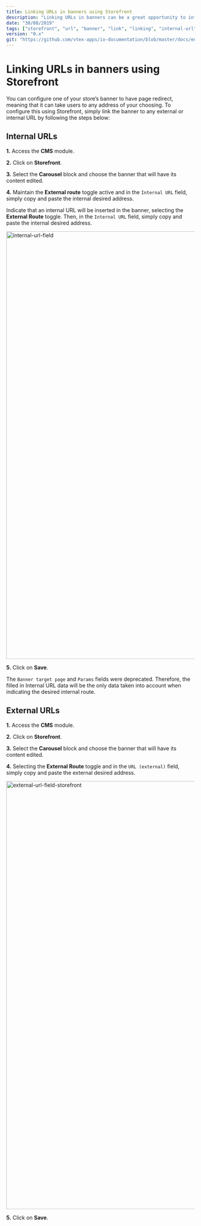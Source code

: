 ```yaml
---
title: Linking URLs in banners using Storefront
description: "Linking URLs in banners can be a great opportunity to influence user browsing! Check out how fast and easy linking URLs in your store's banners can be when using Storefront."
date: "30/08/2019"
tags: ["storefront", "url", "banner", "link", "linking", "internal-url", "external-url", "redirect"]
version: "0.x"
git: "https://github.com/vtex-apps/io-documentation/blob/master/docs/en/Recipes/layout/LinkingURLsInBannersUsingStorefront.md"
---
```


# Linking URLs in banners using Storefront

You can configure one of your store’s banner to have page redirect, meaning that it can take users to any address of your choosing. To configure this using Storefront, simply link the banner to any external or internal URL by following the steps below:

## Internal URLs

**1.** Access the **CMS** module.

**2.** Click on **Storefront**.

**3.** Select the **Carousel** block and choose the banner that will have its content edited.

**4.** Maintain the **External route** toggle active and in the `Internal URL` field, simply copy and paste the internal desired address.


Indicate that an internal URL will be inserted in the banner, selecting the **External Route** toggle. Then, in the `Internal URL` field, simply copy and paste the internal desired address.

<img width="1142" alt="internal-url-field" src="https://user-images.githubusercontent.com/52087100/63995069-6e59dc00-cacd-11e9-92de-da14a89b4117.png">

**5.** Click on **Save**.

<div class="alert alert-warning">
The <code>Banner target page</code> and <code>Params</code> fields were deprecated. Therefore, the filled in Internal URL data will be the only data taken into account when indicating the desired internal route.
</div>

## External URLs

**1.** Access the **CMS** module.

**2.** Click on **Storefront**.

**3.** Select the **Carousel** block and choose the banner that will have its content edited.

**4.** Selecting the **External Route** toggle and in the `URL (external)` field, simply copy and paste the external desired address.

<img width="1143" alt="external-url-field-storefront" src="https://user-images.githubusercontent.com/52087100/63995053-541ffe00-cacd-11e9-9760-385e2f526941.png">

**5.** Click on **Save**.
